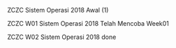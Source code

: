 ZCZC Sistem Operasi 2018 Awal (1)

ZCZC W01 Sistem Operasi 2018 Telah Mencoba Week01

ZCZC W02 Sistem Operasi 2018 done

